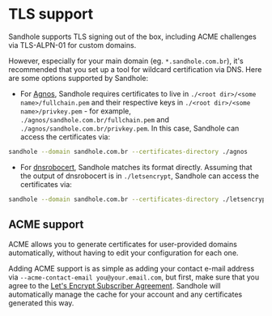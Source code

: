 # TLS support

Sandhole supports TLS signing out of the box, including ACME challenges via TLS-ALPN-01 for custom domains.

However, especially for your main domain (eg. `*.sandhole.com.br`), it's recommended that you set up a tool for wildcard certification via DNS. Here are some options supported by Sandhole:

- For [Agnos](https://github.com/krtab/agnos), Sandhole requires certificates to live in `./<root dir>/<some name>/fullchain.pem` and their respective keys in `./<root dir>/<some name>/privkey.pem` - for example, `./agnos/sandhole.com.br/fullchain.pem` and `./agnos/sandhole.com.br/privkey.pem`. In this case, Sandhole can access the certificates via:

```bash
sandhole --domain sandhole.com.br --certificates-directory ./agnos
```

- For [dnsrobocert](https://adferrand.github.io/dnsrobocert/), Sandhole matches its format directly. Assuming that the output of dnsrobocert is in `./letsencrypt`, Sandhole can access the certificates via:

```bash
sandhole --domain sandhole.com.br --certificates-directory ./letsencrypt/live
```

## ACME support

ACME allows you to generate certificates for user-provided domains automatically, without having to edit your configuration for each one.

Adding ACME support is as simple as adding your contact e-mail address via `--acme-contact-email you@your.email.com`, but first, make sure that you agree to the [Let's Encrypt Subscriber Agreement](https://letsencrypt.org/repository/). Sandhole will automatically manage the cache for your account and any certificates generated this way.
